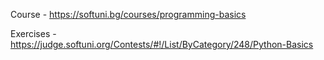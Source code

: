Course - https://softuni.bg/courses/programming-basics

Exercises - https://judge.softuni.org/Contests/#!/List/ByCategory/248/Python-Basics
